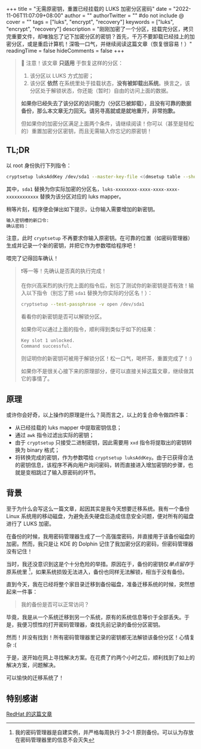 +++
title = "无需原密钥，重置已经挂载的 LUKS 加密分区密码"
date = "2022-11-06T11:07:09+08:00"
author = ""
authorTwitter = "" #do not include @
cover = ""
tags = ["luks", "encrypt", "recovery"]
keywords = ["luks", "encrypt", "recovery"]
description = "刚刚加密了一个分区，挂载完分区，拷贝完重要文件，却唯独忘了记下加密分区的密钥？首先，千万不要卸载已经挂上的加密分区，或是重启计算机！深吸一口气，并继续阅读这篇文章（恢复很容易！）"
readingTime = false
hideComments = false
+++

> 🚨 注意！该文章 **只适用** 于恢复这样的分区：
>
> 1. 该分区以 LUKS 方式加密；
> 2. 该分区 **依然** 在系统里处于挂载状态，**没有被卸载出系统**。换言之，该分区处于解锁状态，你还能（暂时）自由的访问上面的数据。
>
> **如果你已经失去了该分区的访问能力（分区已被卸载），且没有可靠的数据备份，那么本文章无力回天。请另寻高就或是就地重开，非常抱歉。**
>
> 但如果你的加密分区满足上面两个条件，请继续阅读！你可以（甚至是轻松的）重置加密分区密钥，而且无需输入你忘记的原密钥！

## TL;DR
以 root 身份执行下列指令：
```bash
cryptsetup luksAddKey /dev/sda1 --master-key-file <(dmsetup table --showkey /dev/mapper/luks-xxxxxxxx-xxxx-xxxx-xxxx-xxxxxxxxxxxx | awk '{print$5}' | xxd -r -p)
```

其中，```sda1``` 替换为你实际加密的分区名，```luks-xxxxxxxx-xxxx-xxxx-xxxx-xxxxxxxxxxxx``` 替换为该分区对应的 luks mapper。

稍等片刻，程序便会弹出如下提示，让你输入需要增加的新密钥。

```bash
输入密钥槽的新口令: 
确认密码：
```

注意，此时 ```cryptsetup``` 不再要求你输入原密钥。在可靠的位置（如密码管理器）生成并记录一个新的密钥，并把它作为参数喂给程序吧！

喂完了记得回车确认！

> ❗等一等！先确认是否真的执行完成！
>
> 在你兴高采烈的执行完上面的指令后，别忘了测试你的新密钥是否有效！输入以下指令（别忘了把 ```sda1``` 替换为你实际的分区名！）：
> ```bash
> cryptsetup --test-passphrase -v open /dev/sda1
> ```
> 看看你的新密钥是否可以解锁分区。
>
> 如果你可以通过上面的指令，顺利得到类似于如下的结果：
> ```bash
> Key slot 1 unlocked.
> Command successful.
> ```
> 则证明你的新密钥可被用于解锁分区！松一口气，喝杯茶，重置完成了！:)
>
> 如果你不是很关心接下来的原理部分，便可以直接关掉这篇文章，继续做其它的事情了。

## 原理
或许你会好奇，以上操作的原理是什么？简而言之，以上的复合命令做四件事：
- 从已经挂载的 luks mapper 中提取密钥信息；
- 通过 ```awk``` 指令过滤出实际的密钥；
- 由于 ```cryptsetup``` 只接受二进制密钥，因此需要用 ```xxd``` 指令将提取出的密钥转换为 binary 格式；
- 将转换完成的密钥，作为参数喂给 ```cryptsetup luksAddKey```。由于已获得合法的密钥信息，该程序不再向用户询问密码，转而直接进入增加密钥的步骤，也就是变相跳过了输入原密码的环节。

## 背景
至于为什么会写这么一篇文章，起因其实是我今天想要迁移系统。我有一个备份 Linux 系统用的移动磁盘，为避免丢失硬盘后造成信息安全问题，便对所有的磁盘进行了 LUKS 加密。

在备份的时候，我用密码管理器生成了一个高强度密码，并直接用于该备份磁盘的加密。然而，我只是让 KDE 的 Dolphin 记住了我加密分区的密码，但密码管理器没有记住！

当时，我还没意识到这是个十分危险的举措。原因在于，备份的密钥仅*单点留存*于原系统里 [^2]，如果系统损毁无法进入，备份也同样无法解锁，相当于没有备份。

直到今天，我在已经将整个家目录迁移到备份磁盘，准备迁移系统的时候，突然想起来一件事：

> 我的备份是否可以正常访问？

毕竟，我是从一个系统迁移到另一个系统，原有的系统信息等价于全部丢失。于是，我便习惯性的打开密码管理器，查找先前记录的备份分区密钥。

然而！并没有找到！所有密码管理器里记录的密钥都无法解锁该备份分区！心情复杂 :(

于是，遂开始在网上寻找解决方案。在花费了约两个小时之后，顺利找到了如上的解决方案，问题解决。

可以愉快的迁移系统了！

## 特别感谢
[RedHat 的这篇文章](https://access.redhat.com/solutions/1543373)

[^2]: 我的密码管理器是自建实例，并严格每周执行 3-2-1 原则备份。可以认为存放在密码管理器里的信息不会灭失